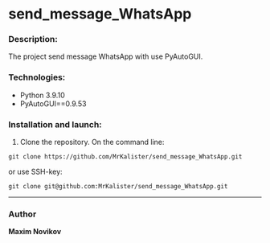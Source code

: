 # send_message_WhatsApp
### Description:
The project send message WhatsApp with use PyAutoGUI.
### Technologies:
* Python 3.9.10
* PyAutoGUI==0.9.53
### Installation and launch:
1. Clone the repository. On the command line:
```
git clone https://github.com/MrKalister/send_message_WhatsApp.git
```
or use SSH-key:
```
git clone git@github.com:MrKalister/send_message_WhatsApp.git
```
---

### Author
 **Maxim Novikov** 

